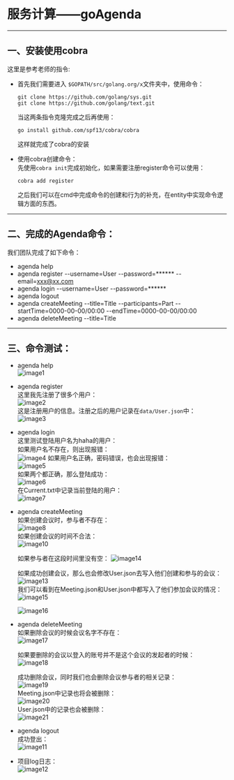 # 服务计算——goAgenda

---

## 一、安装使用cobra  
这里是参考老师的指令:  
- 首先我们需要进入 ```$GOPATH/src/golang.org/x```文件夹中，使用命令：  
    ```
    git clone https://github.com/golang/sys.git
    git clone https://github.com/golang/text.git
    ```  
    当这两条指令克隆完成之后再使用：  
    ```
    go install github.com/spf13/cobra/cobra
    ```   
    这样就完成了cobra的安装  

- 使用cobra创建命令：  
    先使用```cobra init```完成初始化，如果需要注册register命令可以使用：  
    ```
    cobra add register
    ```
    之后我们可以在cmd中完成命令的创建和行为的补充，在entity中实现命令逻辑方面的东西。  

--- 

## 二、完成的Agenda命令：    
我们团队完成了如下命令： 

- agenda help
- agenda register --username=User --password=****** --email=xxx@xx.com  
- agenda login --username=User --password=******  
- agenda logout  
- agenda createMeeting --title=Title --participants=Part --startTime=0000-00-00/00:00 --endTime=0000-00-00/00:00  
- agenda deleteMeeting --title=Title  

---  
## 三、命令测试：  

- agenda help   
![image1](https://img-blog.csdnimg.cn/20181102131556878.png?x-oss-process=image/watermark,type_ZmFuZ3poZW5naGVpdGk,shadow_10,text_aHR0cHM6Ly9ibG9nLmNzZG4ubmV0L0VtaWx5Qmx1c2U=,size_16,color_FFFFFF,t_70)  

- agenda register  
    这里我先注册了很多个用户：  
    ![image2](https://img-blog.csdnimg.cn/2018110213190696.png)   
    这是注册用户的信息。注册之后的用户记录在```data/User.json```中：  
    ![image3](https://img-blog.csdnimg.cn/20181102132011891.png?x-oss-process=image/watermark,type_ZmFuZ3poZW5naGVpdGk,shadow_10,text_aHR0cHM6Ly9ibG9nLmNzZG4ubmV0L0VtaWx5Qmx1c2U=,size_16,color_FFFFFF,t_70)   

- agenda login  
    这里测试登陆用户名为haha的用户：  
    如果用户名不存在，则出现报错：  
    ![image4](https://img-blog.csdnimg.cn/20181102132201172.png)
    如果用户名正确，密码错误，也会出现报错：  
    ![image5](https://img-blog.csdnimg.cn/20181102134026752.png)  
    如果两个都正确，那么登陆成功：  
    ![image6](https://img-blog.csdnimg.cn/20181102134120867.png)  
    在Current.txt中记录当前登陆的用户：  
    ![image7](https://img-blog.csdnimg.cn/201811021342238.png?x-oss-process=image/watermark,type_ZmFuZ3poZW5naGVpdGk,shadow_10,text_aHR0cHM6Ly9ibG9nLmNzZG4ubmV0L0VtaWx5Qmx1c2U=,size_16,color_FFFFFF,t_70)  

- agenda createMeeting   
    如果创建会议时，参与者不存在：  
    ![image8](https://img-blog.csdnimg.cn/20181102134500641.png)  
    如果创建会议的时间不合法：  
    ![image10](https://img-blog.csdnimg.cn/20181102135723567.png)

    如果参与者在这段时间里没有空： 
    ![image14](https://img-blog.csdnimg.cn/20181102142725677.png) 

    如果成功创建会议，那么也会修改User.json去写入他们创建和参与的会议：  
    ![image13](https://img-blog.csdnimg.cn/20181102142503203.png)  
    我们可以看到在Meeting.json和User.json中都写入了他们参加会议的情况：  
    ![image15](https://img-blog.csdnimg.cn/2018110214290650.png?x-oss-process=image/watermark,type_ZmFuZ3poZW5naGVpdGk,shadow_10,text_aHR0cHM6Ly9ibG9nLmNzZG4ubmV0L0VtaWx5Qmx1c2U=,size_16,color_FFFFFF,t_70)    

    ![image16](https://img-blog.csdnimg.cn/20181102142930245.png?x-oss-process=image/watermark,type_ZmFuZ3poZW5naGVpdGk,shadow_10,text_aHR0cHM6Ly9ibG9nLmNzZG4ubmV0L0VtaWx5Qmx1c2U=,size_16,color_FFFFFF,t_70)  


- agenda deleteMeeting  
    如果删除会议的时候会议名字不存在：   
    ![image17](https://img-blog.csdnimg.cn/20181102143039461.png)  

    如果要删除的会议以登入的账号并不是这个会议的发起者的时候：  
    ![image18](https://img-blog.csdnimg.cn/20181102143229879.png)

    成功删除会议，同时我们也会删除会议参与者的相关记录：  
    ![image19](https://img-blog.csdnimg.cn/20181102143328805.png)  
    Meeting.json中记录也将会被删除：  
    ![image20](https://img-blog.csdnimg.cn/20181102143502855.png?x-oss-process=image/watermark,type_ZmFuZ3poZW5naGVpdGk,shadow_10,text_aHR0cHM6Ly9ibG9nLmNzZG4ubmV0L0VtaWx5Qmx1c2U=,size_16,color_FFFFFF,t_70)  
    User.json中的记录也会被删除：  
    ![image21](https://img-blog.csdnimg.cn/20181102143548770.png?x-oss-process=image/watermark,type_ZmFuZ3poZW5naGVpdGk,shadow_10,text_aHR0cHM6Ly9ibG9nLmNzZG4ubmV0L0VtaWx5Qmx1c2U=,size_16,color_FFFFFF,t_70)  



- agenda logout  
    成功登出：  
    ![image11](https://img-blog.csdnimg.cn/20181102141715576.png)

- 项目log日志：  
    ![image12](https://img-blog.csdnimg.cn/20181102141817697.png?x-oss-process=image/watermark,type_ZmFuZ3poZW5naGVpdGk,shadow_10,text_aHR0cHM6Ly9ibG9nLmNzZG4ubmV0L0VtaWx5Qmx1c2U=,size_16,color_FFFFFF,t_70)


